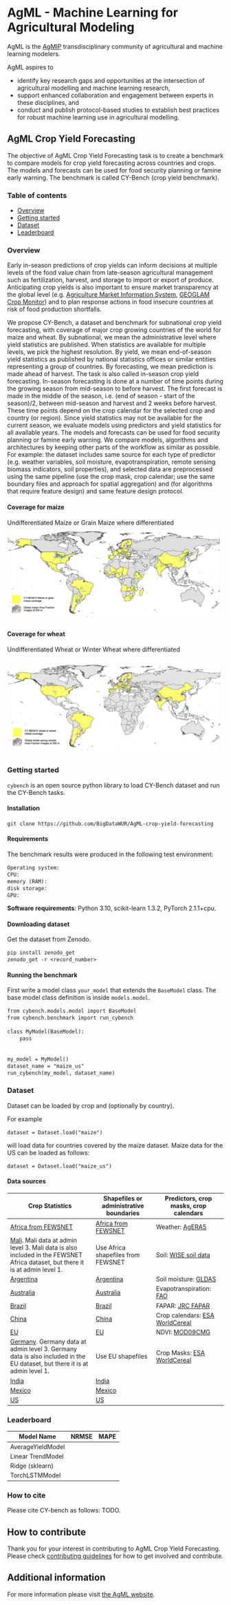 # AgML - Machine Learning for Agricultural Modeling

AgML is the [AgMIP](https://agmip.org/) transdisciplinary community of agricultural and machine learning modelers.

AgML aspires to
* identify key research gaps and opportunities at the intersection of agricultural modelling and machine learning research,
* support enhanced collaboration and engagement between experts in these disciplines, and
* conduct and publish protocol-based studies to establish best practices for robust machine learning use in agricultural modelling.


## AgML Crop Yield Forecasting
The objective of AgML Crop Yield Forecasting task is to create a benchmark to compare models for crop yield forecasting across countries and crops. The models and forecasts can be used for food security planning or famine early warning. The benchmark is called CY-Bench (crop yield benchmark).

### Table of contents
* [Overview](#overview)
* [Getting started](#getting-started)
* [Dataset](#dataset)
* [Leaderboard](#leaderboard)

### Overview
Early in-season predictions of crop yields can inform decisions at multiple levels of the food value chain from late-season agricultural management such as fertilization, harvest, and storage to import or export of produce. Anticipating crop yields is also important to ensure market transparency at the global level (e.g. [Agriculture Market Information System](https://www.amis-outlook.org/), [GEOGLAM Crop Monitor](https://www.cropmonitor.org/)) and to plan response actions in food insecure countries at risk of food production shortfalls.

We propose CY-Bench, a dataset and benchmark for subnational crop yield forecasting, with coverage of major crop growing countries of the world for maize and wheat. By subnational, we mean the administrative
level where yield statistics are published. When statistics are available for multiple levels, we pick the highest resolution. By yield, we mean end-of-season yield statistics as published by national statistics offices or similar entities representing a group of countries. By forecasting, we mean prediction is made ahead of harvest. The task is also called in-season crop yield forecasting. In-season forecasting is done at a number of time points during the growing season from mid-season to before harvest. The first forecast is made in the middle of the season, i.e. (end of season - start of the season)/2,
between mid-season and harvest and 2 weeks before harvest. These time points depend on the crop calendar for the selected crop and country (or region). Since yield statistics may not be available for the current season, we evaluate models using predictors and yield statistics for all available years. The models and forecasts can be used for food security planning or famine early warning. We compare models, algorithms and architectures by keeping other parts of the workflow as similar as possible. For example: the dataset includes same source for each type of predictor (e.g. weather variables, soil moisture, evapotranspiration, remote sensing biomass indicators, soil properties), and selected data are preprocessed using the same pipeline (use the crop mask, crop calendar; use the same boundary files and approach for spatial aggregation) and (for algorithms that require feature design) and same feature design protocol.

#### Coverage for maize
Undifferentiated Maize or Grain Maize where differentiated
<img src=doc/images/maize_coverage_map.png>

#### Coverage for wheat
Undifferentiated Wheat or Winter Wheat where differentiated

<img src=doc/images/wheat_coverage_map.png>

### Getting started
`cybench` is an open source python library to load CY-Bench dataset and run the CY-Bench tasks.

#### Installation
```
git clone https://github.com/BigDataWUR/AgML-crop-yield-forecasting
```

#### Requirements
The benchmark results were produced in the following test environment:

```
Operating system:
CPU:
memory (RAM):
disk storage:
GPU:
```

**Software requirements**: Python 3.10, scikit-learn 1.3.2, PyTorch 2.1.1+cpu.

#### Downloading dataset
Get the dataset from Zenodo.

```
pip install zenodo_get
zenodo_get -r <record_number>
```

#### Running the benchmark
First write a model class `your_model` that extends the `BaseModel` class. The base model class definition is inside `models.model`.

```
from cybench.models.model import BaseModel
from cybench.benchmark import run_cybench

class MyModel(BaseModel): 
    pass


my_model = MyModel()
dataset_name = "maize_us"
run_cybench(my_model, dataset_name)

```

### Dataset

Dataset can be loaded by crop and (optionally by country).

For example
```
dataset = Dataset.load("maize")
```
will load data for countries covered by the maize dataset. Maize data for the US can be loaded as follows:

```
dataset = Dataset.load("maize_us")
```

#### Data sources

| Crop Statistics       | Shapefiles or administrative boundaries | Predictors, crop masks, crop calendars |
|-----------------------|-----------------------------------------|----------------------------------------|
| [Africa from FEWSNET](https://github.com/BigDataWUR/AgML-crop-yield-forecasting/tree/main/data_preparation/crop_statistics_FEWSNET/README.md) | [Africa from FEWSNET](https://github.com/BigDataWUR/AgML-crop-yield-forecasting/tree/main/data_preparation/shapefiles_FEWSNET/README.md) | Weather: [AgERA5](https://github.com/BigDataWUR/AgML-crop-yield-forecasting/tree/main/data_preparation/global_AgERA5/README.md) |
| [Mali](https://github.com/BigDataWUR/AgML-crop-yield-forecasting/tree/main/data_preparation/crop_statistics_ML/README.md). Mali data at admin level 3. Mali data is also included in the FEWSNET Africa dataset, but there it is at admin level 1. | Use Africa shapefiles from FEWSNET | Soil: [WISE soil data](https://github.com/BigDataWUR/AgML-crop-yield-forecasting/tree/main/data_preparation/global_soil_WISE/README.md) |
| [Argentina](https://github.com/BigDataWUR/AgML-crop-yield-forecasting/tree/main/data_preparation/crop_statistics_AR/README.md) | [Argentina](https://github.com/BigDataWUR/AgML-crop-yield-forecasting/tree/main/data_preparation/shapefiles_AR/README.md) | Soil moisture: [GLDAS](https://github.com/BigDataWUR/AgML-crop-yield-forecasting/tree/main/data_preparation/global_soil_moisture_GLDAS/README.md) |
| [Australia](https://github.com/BigDataWUR/AgML-crop-yield-forecasting/tree/main/data_preparation/crop_statistics_AU/README.md) | [Australia](https://github.com/BigDataWUR/AgML-crop-yield-forecasting/tree/main/data_preparation/shapefiles_AU/README.md) | Evapotranspiration: [FAO](https://github.com/BigDataWUR/AgML-crop-yield-forecasting/tree/main/data_preparation/global_ETo_FAO/README.md) |
| [Brazil](https://github.com/BigDataWUR/AgML-crop-yield-forecasting/tree/main/data_preparation/crop_statistics_BR/README.md) | [Brazil](https://github.com/BigDataWUR/AgML-crop-yield-forecasting/tree/main/data_preparation/shapefiles_BR/README.md) | FAPAR: [JRC FAPAR](https://github.com/BigDataWUR/AgML-crop-yield-forecasting/tree/main/data_preparation/global_fpar_500m/README.md) |
| [China](https://github.com/BigDataWUR/AgML-crop-yield-forecasting/tree/main/data_preparation/crop_statistics_CN/README.md) | [China](https://github.com/BigDataWUR/AgML-crop-yield-forecasting/tree/main/data_preparation/shapefiles_CN/README.md) | Crop calendars: [ESA WorldCereal](https://github.com/BigDataWUR/AgML-crop-yield-forecasting/tree/main/data_preparation/global_crop_calendars_ESA_WC/README.md) |
| [EU](https://github.com/BigDataWUR/AgML-crop-yield-forecasting/tree/main/data_preparation/crop_statistics_EU/README.md) | [EU](https://github.com/BigDataWUR/AgML-crop-yield-forecasting/tree/main/data_preparation/shapefiles_EU/README.md) | NDVI: [MOD09CMG](https://github.com/BigDataWUR/AgML-crop-yield-forecasting/tree/main/data_preparation/global_MOD09CMG/README.md) |
| [Germany](https://github.com/BigDataWUR/AgML-crop-yield-forecasting/tree/main/data_preparation/crop_statistics_DE/README.md). Germany data at admin level 3. Germany data is also included in the EU dataset, but there it is at admin level 1. | Use EU shapefiles | Crop Masks: [ESA WorldCereal](https://github.com/BigDataWUR/AgML-crop-yield-forecasting/tree/main/data_preparation/global_crop_AFIs_ESA_WC/README.md) |
| [India](https://github.com/BigDataWUR/AgML-crop-yield-forecasting/tree/main/data_preparation/crop_statistics_IN/README.md) | [India](https://github.com/BigDataWUR/AgML-crop-yield-forecasting/tree/main/data_preparation/shapefiles_IN/README.md) |  |
| [Mexico](https://github.com/BigDataWUR/AgML-crop-yield-forecasting/tree/main/data_preparation/crop_statistics_MX/README.md) | [Mexico](https://github.com/BigDataWUR/AgML-crop-yield-forecasting/tree/main/data_preparation/shapefiles_MX/README.md) |  |
| [US](https://github.com/BigDataWUR/AgML-crop-yield-forecasting/tree/main/data_preparation/crop_statistics_US/README.md) | [US](https://github.com/BigDataWUR/AgML-crop-yield-forecasting/tree/main/data_preparation/shapefiles_US/README.md) |  |

### Leaderboard
| Model Name                           | NRMSE         | MAPE |
|--------------------------------------|---------------|------|
| AverageYieldModel | | |
| Linear TrendModel | | |
| Ridge (sklearn) | | |
| TorchLSTMModel | | |

### How to cite
Please cite CY-bench as follows:
TODO.

## How to contribute
Thank you for your interest in contributing to AgML Crop Yield Forecasting. Please check [contributing guidelines](https://github.com/BigDataWUR/AgML-crop-yield-forecasting/tree/main/CONTRIBUTING.md) for how to get involved and contribute.

## Additional information
For more information please visit [the AgML website](https://www.agml.org/).
